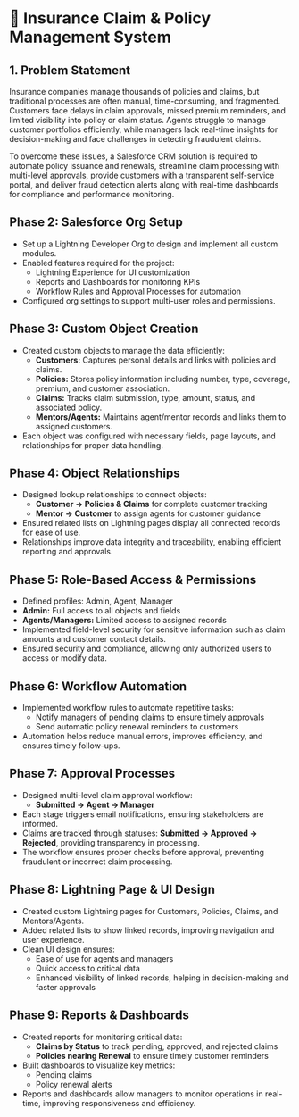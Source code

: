 # 📘 Insurance Claim & Policy Management System

## 1. Problem Statement
Insurance companies manage thousands of policies and claims, but traditional processes are often manual, time-consuming, and fragmented. Customers face delays in claim approvals, missed premium reminders, and limited visibility into policy or claim status. Agents struggle to manage customer portfolios efficiently, while managers lack real-time insights for decision-making and face challenges in detecting fraudulent claims.

To overcome these issues, a Salesforce CRM solution is required to automate policy issuance and renewals, streamline claim processing with multi-level approvals, provide customers with a transparent self-service portal, and deliver fraud detection alerts along with real-time dashboards for compliance and performance monitoring.

## Phase 2: Salesforce Org Setup
- Set up a Lightning Developer Org to design and implement all custom modules.  
- Enabled features required for the project:
  - Lightning Experience for UI customization
  - Reports and Dashboards for monitoring KPIs
  - Workflow Rules and Approval Processes for automation
- Configured org settings to support multi-user roles and permissions.

## Phase 3: Custom Object Creation
- Created custom objects to manage the data efficiently:
  - **Customers:** Captures personal details and links with policies and claims.
  - **Policies:** Stores policy information including number, type, coverage, premium, and customer association.
  - **Claims:** Tracks claim submission, type, amount, status, and associated policy.
  - **Mentors/Agents:** Maintains agent/mentor records and links them to assigned customers.
- Each object was configured with necessary fields, page layouts, and relationships for proper data handling.

## Phase 4: Object Relationships
- Designed lookup relationships to connect objects:
  - **Customer → Policies & Claims** for complete customer tracking
  - **Mentor → Customer** to assign agents for customer guidance
- Ensured related lists on Lightning pages display all connected records for ease of use.  
- Relationships improve data integrity and traceability, enabling efficient reporting and approvals.

## Phase 5: Role-Based Access & Permissions
- Defined profiles: Admin, Agent, Manager  
- **Admin:** Full access to all objects and fields  
- **Agents/Managers:** Limited access to assigned records  
- Implemented field-level security for sensitive information such as claim amounts and customer contact details.  
- Ensured security and compliance, allowing only authorized users to access or modify data.

## Phase 6: Workflow Automation
- Implemented workflow rules to automate repetitive tasks:
  - Notify managers of pending claims to ensure timely approvals
  - Send automatic policy renewal reminders to customers
- Automation helps reduce manual errors, improves efficiency, and ensures timely follow-ups.

## Phase 7: Approval Processes
- Designed multi-level claim approval workflow:
  - **Submitted → Agent → Manager**
- Each stage triggers email notifications, ensuring stakeholders are informed.  
- Claims are tracked through statuses: **Submitted → Approved → Rejected**, providing transparency in processing.  
- The workflow ensures proper checks before approval, preventing fraudulent or incorrect claim processing.

## Phase 8: Lightning Page & UI Design
- Created custom Lightning pages for Customers, Policies, Claims, and Mentors/Agents.  
- Added related lists to show linked records, improving navigation and user experience.  
- Clean UI design ensures:
  - Ease of use for agents and managers
  - Quick access to critical data
  - Enhanced visibility of linked records, helping in decision-making and faster approvals

## Phase 9: Reports & Dashboards
- Created reports for monitoring critical data:
  - **Claims by Status** to track pending, approved, and rejected claims
  - **Policies nearing Renewal** to ensure timely customer reminders
- Built dashboards to visualize key metrics:
  - Pending claims
  - Policy renewal alerts
- Reports and dashboards allow managers to monitor operations in real-time, improving responsiveness and efficiency.
